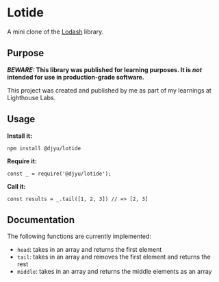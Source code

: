 # Lotide

A mini clone of the [Lodash](https://lodash.com) library.

## Purpose

**_BEWARE:_ This library was published for learning purposes. It is _not_ intended for use in production-grade software.**

This project was created and published by me as part of my learnings at Lighthouse Labs. 

## Usage

**Install it:**

`npm install @djyu/lotide`

**Require it:**

`const _ = require('@djyu/lotide');`

**Call it:**

`const results = _.tail([1, 2, 3]) // => [2, 3]`

## Documentation

The following functions are currently implemented:

* `head`: takes in an array and returns the first element
* `tail`: takes in an array and removes the first element and returns the rest
* `middle`: takes in an array and returns the middle elements as an array